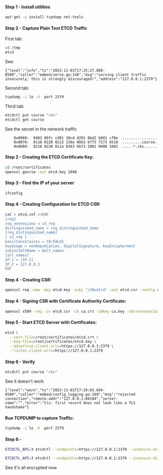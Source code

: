 
#### Step 1 - Install utilities
```sh
apt-get -y install tcpdump net-tools
```

#### Step 2 - Capture Plain Text ETCD Traffic

First tab:
```sh
cd /tmp
etcd
```

See:
```
{"level":"info","ts":"2023-11-01T17:25:27.888-0500","caller":"embed/serve.go:140","msg":"serving client traffic insecurely; this is strongly discouraged!","address":"127.0.0.1:2379"}
```

Second tab:
```sh
tcpdump -i lo -X  port 2379
```
Third tab:
```sh
etcdctl put course "cks"
etcdctl get course
```
See the secret in the network traffic
```
	0x0060:  9483 86fc cd01 10cd d291 8bd2 b881 cf8e  ................
	0x0070:  0118 0220 0212 130a 0663 6f75 7273 6510  .........course.
	0x0080:  0218 0220 012a 0363 6b73 2001 0000 1801  .....*.cks......
```
#### Step 2 - Creating the ETCD Certificate Key:
```sh
cd /root/certificates
openssl genrsa -out etcd.key 2048
```
#### Step 3 - Find the IP of your server

```sh
ifconfig
```

#### Step 4 - Creating Configuration for ETCD CSR:
```sh
cat > etcd.cnf <<EOF
[req]
req_extensions = v3_req
distinguished_name = req_distinguished_name
[req_distinguished_name]
[ v3_req ]
basicConstraints = CA:FALSE
keyUsage = nonRepudiation, digitalSignature, keyEncipherment
subjectAltName = @alt_names
[alt_names]
IP.1 = [IP-1]
IP.2 = 127.0.0.1
EOF
```
#### Step 4 - Creating CSR:
```sh
openssl req -new -key etcd.key -subj "/CN=etcd" -out etcd.csr -config etcd.cnf
```
#### Step 4 - Signing CSR with Certificate Authority Certificate:
```sh
openssl x509 -req -in etcd.csr -CA ca.crt -CAkey ca.key -CAcreateserial -out etcd.crt -extensions v3_req -extfile etcd.cnf -days 1000
```

#### Step 5 - Start ETCD Server with Certificates:
```sh
etcd \
  --cert-file=/root/certificates/etcd.crt \
  --key-file=/root/certificates/etcd.key \
  --advertise-client-urls=https://127.0.0.1:2379 \
  --listen-client-urls=https://127.0.0.1:2379
```

#### Step 6 - Verify
```sh
etcdctl put course "cks"
```

See it doesn't work
```
{"level":"warn","ts":"2023-11-01T17:29:03.694-0500","caller":"embed/config_logging.go:169","msg":"rejected connection","remote-addr":"127.0.0.1:60184","server-name":"","error":"tls: first record does not look like a TLS handshake"}
```
#### Run TCPDUMP to capture Traffic:
```sh
tcpdump -i lo -X  port 2379
```

#### Step 6 - 
```sh
ETCDCTL_API=3 etcdctl --endpoints=https://127.0.0.1:2379 --insecure-skip-tls-verify  --insecure-transport=false put course "cks"

ETCDCTL_API=3 etcdctl --endpoints=https://127.0.0.1:2379 --insecure-skip-tls-verify  --insecure-transport=false get course
```

See it's all encrypted now